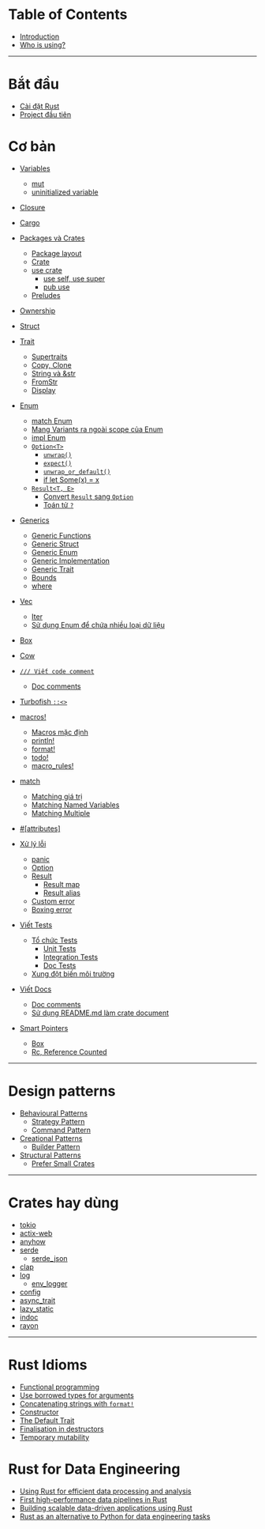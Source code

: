 # Table of Contents

- [Introduction](README.md)
- [Who is using?](who-is-using.md)

---

# Bắt đầu

- [Cài đặt Rust](./getting-started/installation.md)
- [Project đầu tiên](./getting-started/first-project.md)

# Cơ bản

- [Variables](./basic/variables/README.md)
  - [mut](./basic/variables/mut.md)
  - [uninitialized variable](./basic/variables/uninitialized.md)

- [Closure](./basic/closure.md)

- [Cargo](./basic/cargo/README.md)

- [Packages và Crates](./basic/package-crate/README.md)

  - [Package layout](./basic/package-crate/package-layout.md)
  - [Crate](./basic/package-crate/crate.md)
  - [use crate](./basic/package-crate/use-crate/README.md)
    - [use self, use super](./basic/package-crate/use-crate/self-super.md)
    - [pub use](./basic/package-crate/use-crate/pub-use.md)
  - [Preludes](./basic/package-crate/preludes.md)

- [Ownership](./basic/ownership.md)

- [Struct](./basic/struct.md)

- [Trait](./basic/trait/README.md)

  - [Supertraits](./basic/trait/supertraits.md)
  - [Copy, Clone](./basic/trait/copy-clone.md)
  - [String và &str](./basic/trait/string-str.md)
  - [FromStr](./basic/trait/fromstr.md)
  - [Display]()

- [Enum](./basic/enum/README.md)

  - [match Enum](./basic/enum/match.md)
  - [Mang Variants ra ngoài scope của Enum](./basic/enum/use-variants.md)
  - [impl Enum](./basic/enum/impl.md)
  - [`Option<T>`](./basic/enum/option/README.md)
    - [`unwrap()`](./basic/enum/option/unwrap.md)
    - [`expect()`](./basic/enum/option/expect.md)
    - [`unwrap_or_default()`](./basic/enum/option/unwrap_or_default.md)
    - [if let Some(x) = x](./basic/enum/option/if_let_some.md)
  - [`Result<T, E>`](./basic/enum/result/README.md)
    - [Convert `Result` sang `Option`](./basic/enum/result/result-to-option.md)
    - [Toán tử `?`](./basic/enum/result/question-mark.md)

- [Generics](./basic/generics/README.md)

  - [Generic Functions](./basic/generics/functions.md)
  - [Generic Struct](./basic/generics/struct.md)
  - [Generic Enum](./basic/generics/enum.md)
  - [Generic Implementation](./basic/generics/impl.md)
  - [Generic Trait](./basic/generics/trait.md)
  - [Bounds](./basic/generics/bounds.md)
  - [where](./basic/generics/where.md)

- [Vec](./basic/vec/INDEX.md)

  - [Iter]()
  - [Sử dụng Enum để chứa nhiều loại dữ liệu]()

- [Box](./basic/box.md)

- [Cow](./basic/cow.md)

- [`/// Viết code comment`](./basic/code-comment/README.md)

  - [Doc comments](./basic/code-comment/doc-comment.md)

- [Turbofish `::<>`](./basic/turbofish.md)

- [macros!](./basic/macro/README.md)

  - [Macros mặc định](./basic/macro/standard-macros.md)
  - [println!](./basic/macro/println.md)
  - [format!](./basic/macro/format.md)
  - [todo!](./basic/macro/todo.md)
  - [macro_rules!]()

- [match](./basic/match/README.md)

  - [Matching giá trị](./basic/match/literals.md)
  - [Matching Named Variables](./basic/match/named-vars.md)
  - [Matching Multiple](./basic/match/multiple.md)

- [#[attributes]](./basic/attr.md)

- [Xử lý lỗi](./basic/error-handling/README.md)

  - [panic](./basic/error-handling/panic.md)
  - [Option](./basic/error-handling/option.md)
  - [Result](./basic/error-handling/result.md)
    - [Result map](./basic/error-handling/result-map.md)
    - [Result alias](./basic/error-handling/result-alias.md)
  - [Custom error]()
  - [Boxing error]()

- [Viết Tests](./basic/testing/README.md)

  - [Tổ chức Tests](./basic/testing/test-organization.md)
    - [Unit Tests](./basic/testing/unit-tests.md)
    - [Integration Tests](./basic/testing/integration-tests.md)
    - [Doc Tests](./basic/testing/doc-tests.md)
  - [Xung đột biến môi trường](./basic/testing/env-conflict.md)

- [Viết Docs](./basic/rustdoc/README.md)

  - [Doc comments](./basic/code-comment/doc-comment.md)
  - [Sử dụng README.md làm crate document](./basic/rustdoc/doc-README.md)

- [Smart Pointers]()
  - [Box<T>]()
  - [Rc<T>, Reference Counted]()

---

# Design patterns

- [Behavioural Patterns](./design-pattern/behavioural/README.md)
  - [Strategy Pattern](./design-pattern/behavioural/strategy.md)
  - [Command Pattern](./design-pattern/behavioural/command.md)
- [Creational Patterns](./design-pattern/creational/README.md)
  - [Builder Pattern](./design-pattern/creational/builder.md)
- [Structural Patterns](./design-pattern/structural/README.md)
  - [Prefer Small Crates](./design-pattern/structural/small-rates.md)

---

# Crates hay dùng

- [tokio]()
- [actix-web]()
- [anyhow](./crates/anyhow.md)
- [serde]()
  - [serde_json]()
- [clap]()
- [log](./crates/log/README.md)
  - [env_logger](./crates/log/env_logger.md)
- [config]()
- [async_trait](./crates/async_trait.md)
- [lazy_static](./crates/lazy_static.md)
- [indoc](./crates/indoc.md)
- [rayon](./crates/rayon.md)

---

# Rust Idioms

- [Functional programming]()
- [Use borrowed types for arguments]()
- [Concatenating strings with `format!`]()
- [Constructor]()
- [The Default Trait]()
- [Finalisation in destructors]()
- [Temporary mutability]()

# Rust for Data Engineering

- [Using Rust for efficient data processing and analysis](./data-engineering/data-processing.md)
- [First high-performance data pipelines in Rust](./data-engineering/first-data-pipeline.md)
- [Building scalable data-driven applications using Rust](./data-engineering/data-driven.md)
- [Rust as an alternative to Python for data engineering tasks](./data-engineering/rust-as-alternative-python.md)
